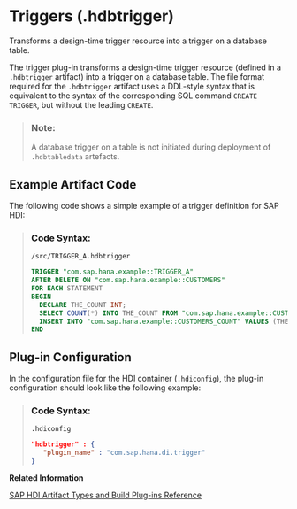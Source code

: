 <!-- loiobbd06f5b88eb4d70a03a25a5c4274ec5 -->

# Triggers \(.hdbtrigger\)

Transforms a design-time trigger resource into a trigger on a database table.



The trigger plug-in transforms a design-time trigger resource \(defined in a `.hdbtrigger` artifact\) into a trigger on a database table. The file format required for the `.hdbtrigger` artifact uses a DDL-style syntax that is equivalent to the syntax of the corresponding SQL command `CREATE TRIGGER`, but without the leading `CREATE`.

> ### Note:  
> A database trigger on a table is not initiated during deployment of `.hdbtabledata` artefacts.



<a name="loiobbd06f5b88eb4d70a03a25a5c4274ec5__section_ky3_1j3_1hb"/>

## Example Artifact Code

The following code shows a simple example of a trigger definition for SAP HDI:

> ### Code Syntax:  
> `/src/TRIGGER_A.hdbtrigger`
> 
> ```sql
> TRIGGER "com.sap.hana.example::TRIGGER_A"
> AFTER DELETE ON "com.sap.hana.example::CUSTOMERS" 
> FOR EACH STATEMENT 
> BEGIN 
>   DECLARE THE_COUNT INT; 
>   SELECT COUNT(*) INTO THE_COUNT FROM "com.sap.hana.example::CUSTOMERS";
>   INSERT INTO "com.sap.hana.example::CUSTOMERS_COUNT" VALUES (THE_COUNT);
> END
> ```



<a name="loiobbd06f5b88eb4d70a03a25a5c4274ec5__section_jcn_z33_1hb"/>

## Plug-in Configuration

In the configuration file for the HDI container \(`.hdiconfig`\), the plug-in configuration should look like the following example:

> ### Code Syntax:  
> `.hdiconfig`
> 
> ```json
> "hdbtrigger" : {
>    "plugin_name" : "com.sap.hana.di.trigger"
> }
> ```

**Related Information**  


[SAP HDI Artifact Types and Build Plug-ins Reference](sap-hdi-artifact-types-and-build-plug-ins-reference-9789224.md "The SAP HANA Cloud, SAP HANA database deployment infrastructure (HDI) supports a wide variety of database artifact types, for example, tables, indexes, and views.")

